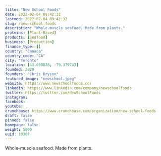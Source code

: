 ```yaml
---
title: "New School Foods"
date: 2022-02-04 09:42:32
lastmod: 2022-02-04 09:42:32
slug: /new-school-foods
description: "Whole-muscle seafood. Made from plants."
proteins: [Plant-Based]
products: [Seafood]
business: [Production]
finance_type: []
country: "Canada"
country_code: "CA"
city: "Toronto"
location: [43.659828, -79.379743]
founded: 2020
founders: "Chris Bryson"
featured_image: "newschool.jpeg"
website: https://www.newschoolfoods.co/
linkedin: https://www.linkedin.com/company/newschoolfoods
twitter: https://twitter.com/NewSchoolFoods
instagram: 
facebook: 
youtube: 
crunchbase: https://www.crunchbase.com/organization/new-school-foods
draft: false
pinned: false
homepage: false
weight: 5000
uuid: 10387
---
```

Whole-muscle seafood. Made from plants.
